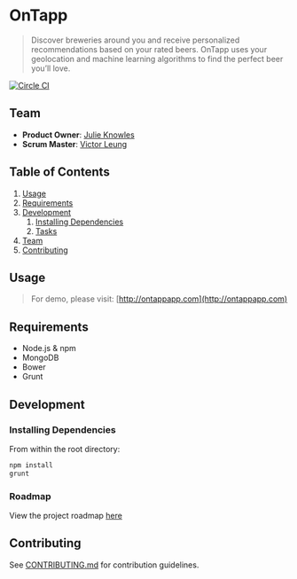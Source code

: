 # OnTapp

> Discover breweries around you and receive personalized recommendations based on your rated beers. OnTapp uses your geolocation and machine learning algorithms to find the perfect beer you’ll love.

[![Circle CI](https://circleci.com/gh/green-brass-doberman/on-tapp.svg?style=svg)](https://circleci.com/gh/green-brass-doberman/on-tapp)

## Team

  - __Product Owner__: [Julie Knowles](https://github.com/JulieMarie)
  - __Scrum Master__: [Victor Leung](https://github.com/victorleungtw)

## Table of Contents

1. [Usage](#Usage)
1. [Requirements](#requirements)
1. [Development](#development)
    1. [Installing Dependencies](#installing-dependencies)
    1. [Tasks](#tasks)
1. [Team](#team)
1. [Contributing](#contributing)

## Usage

> For demo, please visit: [http://ontappapp.com](http://ontappapp.com)

## Requirements

- Node.js & npm
- MongoDB
- Bower
- Grunt

## Development

### Installing Dependencies

From within the root directory:

```sh
npm install
grunt
```

### Roadmap

View the project roadmap [here](https://github.com/green-brass-doberman/on-tapp/issues)


## Contributing

See [CONTRIBUTING.md](CONTRIBUTING.md) for contribution guidelines.

